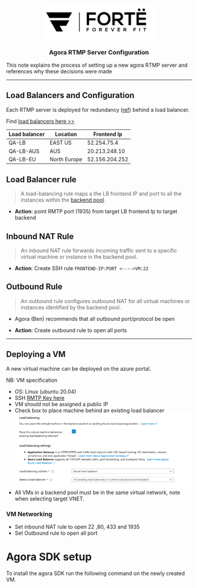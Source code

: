 <div id="top"></div>

<br />
<div align="center">
  <a href="https://forte.fit">
    <img src="forte-logo.png" alt="FORTË Logo" width="300">
  </a>

  <h3 align="center">Agora RTMP Server Configuration</h3>
</div>


This note explains the process of setting up a new agora RTMP server and references why these decisions were made

---
## Load Balancers and Configuration

Each RTMP server is deployed for redundancy ([ref](https://fortefit.atlassian.net/browse/DEV-19?atlOrigin=eyJpIjoiODU1NTFlMjBmYzVkNDU3OGEzODFjNDdkYjY1OTM0YTEiLCJwIjoiaiJ9)) behind a load balancer. 

Find [load balancers here >>](https://portal.azure.com/#view/Microsoft_Azure_Network/LoadBalancingHubMenuBlade/~/loadBalancers)

| Load balancer | Location     | Frontend Ip    |
|---------------|--------------|----------------|
| QA-LB         | EAST US      | 52.254.75.4    |
| QA-LB-AUS     | AUS          | 20.213.248.10  |
| QA-LB-EU      | North Europe | 52.156.204.252 |

## Load Balancer rule
>A load-balancing rule maps a the LB frontend IP  and port to all the instances within the [backend pool](https://docs.microsoft.com/en-us/azure/load-balancer/components#backend-pool).

- **Action**: point RMTP port (1935) from target LB frontend Ip to target backend

## Inbound NAT Rule
>An inbound NAT rule forwards incoming traffic sent to a specific virtual machine or instance in the backend pool. 

- **Action**: Create SSH rule `FRONTEND-IP:PORT <---->VM:22`

## Outbound Rule
>An outbound rule configures outbound NAT for all virtual machines or instances identified by the backend pool.

- Agora (Ben) recommends that all outbound port/protocol be open 

- **Action**: Create outbound rule to open all ports

---

## Deploying a VM

A new virtual machine can be deployed on the azure portal. 

NB: 
VM specification
- OS: Linux (ubuntu 20.04)
- SSH [RMTP Key here](https://portal.azure.com/#@opsforte.onmicrosoft.com/resource/subscriptions/8dcb675f-f4f6-4659-afc3-81c779dd6266/resourceGroups/shared/providers/Microsoft.Compute/sshPublicKeys/rtmp-20-keys/overview)
- VM should not be assigned a public IP 
- Check box to place machine behind an existing load balancer
  ![Alt](/lb.png "load")
- All VMs in a backend pool must be in the same virtual network, note when selecting target VNET. 

### VM Networking

- Set inbound NAT rule to open 22 ,80, 433 and 1935
- Set Outbound rule to open all port


# Agora SDK setup 

To install the agora SDK run the following command on the newly created VM.

```
```
